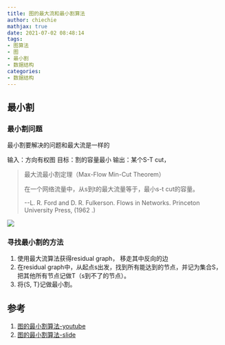 ```yaml
---
title: 图的最大流和最小割算法
author: chiechie
mathjax: true
date: 2021-07-02 08:48:14
tags: 
- 图算法
- 图
- 最小割
- 数据结构
categories: 
- 数据结构
---
```



## 最小割


### 最小割问题


最小割要解决的问题和最大流是一样的


输入：方向有权图
目标：割的容量最小
输出：某个S-T cut，


> 最大流最小割定理（Max-Flow Min-Cut Theorem）
> 
> 在一个网络流量中，从s到t的最大流量等于，最小s-t cut的容量。
> 
> --L. R. Ford and D. R. Fulkerson. Flows in Networks. Princeton University Press, \(1962 .\)


![](img_1.png)



### 寻找最小割的方法

1. 使用最大流算法获得residual graph， 移走其中反向的边
2. 在residual graph中，从起点s出发，找到所有能达到的节点，并记为集合S，把其他所有节点记做T（s到不了的节点）。
3. 将{S, T}记做最小割。


## 参考

1. [图的最小割算法-youtube](https://www.youtube.com/watch?v=Ev_lFSIzNh4&t=128s)
2. [图的最小割算法-slide](https://github.com/wangshusen/AdvancedAlgorithms)